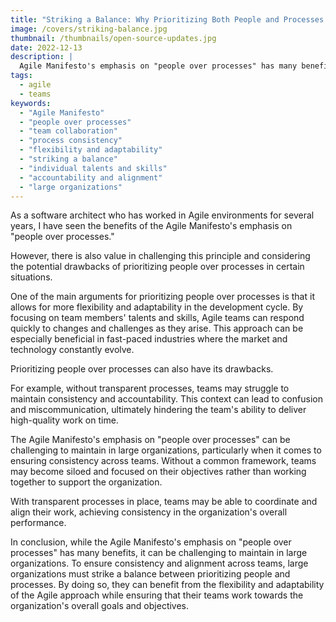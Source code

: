 ```yaml
---
title: "Striking a Balance: Why Prioritizing Both People and Processes is Key to Success in Agile Teams"
image: /covers/striking-balance.jpg
thumbnail: /thumbnails/open-source-updates.jpg
date: 2022-12-13
description: |
  Agile Manifesto's emphasis on "people over processes" has many benefits, it can be challenging to maintain in large organizations. To ensure consistency and alignment across teams, large organizations must strike a balance between prioritizing people and processes.
tags:
  - agile
  - teams
keywords:
  - "Agile Manifesto"
  - "people over processes"
  - "team collaboration"
  - "process consistency"
  - "flexibility and adaptability"
  - "striking a balance"
  - "individual talents and skills"
  - "accountability and alignment"
  - "large organizations"
---
```


As a software architect who has worked in Agile environments for several years, I have seen the benefits of the Agile Manifesto's emphasis on "people over processes."

However, there is also value in challenging this principle and considering the potential drawbacks of prioritizing people over processes in certain situations.

One of the main arguments for prioritizing people over processes is that it allows for more flexibility and adaptability in the development cycle. By focusing on team members' talents and skills, Agile teams can respond quickly to changes and challenges as they arise. This approach can be especially beneficial in fast-paced industries where the market and technology constantly evolve.

Prioritizing people over processes can also have its drawbacks. 

For example, without transparent processes, teams may struggle to maintain consistency and accountability. This context can lead to confusion and miscommunication, ultimately hindering the team's ability to deliver high-quality work on time.

The Agile Manifesto's emphasis on "people over processes" can be challenging to maintain in large organizations, particularly when it comes to ensuring consistency across teams. Without a common framework, teams may become siloed and focused on their objectives rather than working together to support the organization.

With transparent processes in place, teams may be able to coordinate and align their work, achieving consistency in the organization's overall performance.

In conclusion, while the Agile Manifesto's emphasis on "people over processes" has many benefits, it can be challenging to maintain in large organizations. To ensure consistency and alignment across teams, large organizations must strike a balance between prioritizing people and processes. By doing so, they can benefit from the flexibility and adaptability of the Agile approach while ensuring that their teams work towards the organization's overall goals and objectives.
